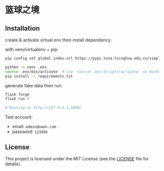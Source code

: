 # 篮球之境

## Installation

create & activate virtual env then install dependency:

with venv/virtualenv + pip:

```sh
pip config set global.index-url https://pypi.tuna.tsinghua.edu.cn/simple

python -m venv .env
source .env/bin/activate  # use `source .env\Scripts\activate` on Windows
pip install -r requirements.txt
```

generate fake data then run:

```sh
flask forge
flask run #

# Running on http://127.0.0.1:5000/
```

Test account:

* email: `admin@owen.com`
* password: `123456`

## License

This project is licensed under the MIT License (see the
[LICENSE](LICENSE) file for details).
